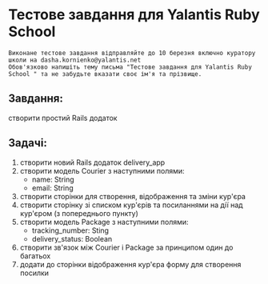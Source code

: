 # Тестове завдання для Yalantis Ruby School  
    Виконане тестове завдання відправляйте до 10 березня включно куратору школи на dasha.kornienko@yalantis.net 
    Обов'язково напишіть тему письма "Тестове завдання для Yalantis Ruby School " та не забудьте вказати своє ім'я та прізвище.
## Завдання:
створити простий Rails додаток
## Задачі:
1. створити новий Rails додаток delivery_app
2. створити модель Courier з наступними полями:
   * name: String
   * email: String
3. створити сторінки для створення, відображення та зміни кур'єра
4. створити сторінку зі списком кур'єрів та посиланнями на дії над кур'єром (з попереднього пункту)
5. створити модель Package з наступними полями:
   * tracking_number: Sting
   * delivery_status: Boolean
6. створити зв'язок між Courier і Package за принципом один до багатьох
7. додати до сторінки відображення кур'єра форму для створення посилки
